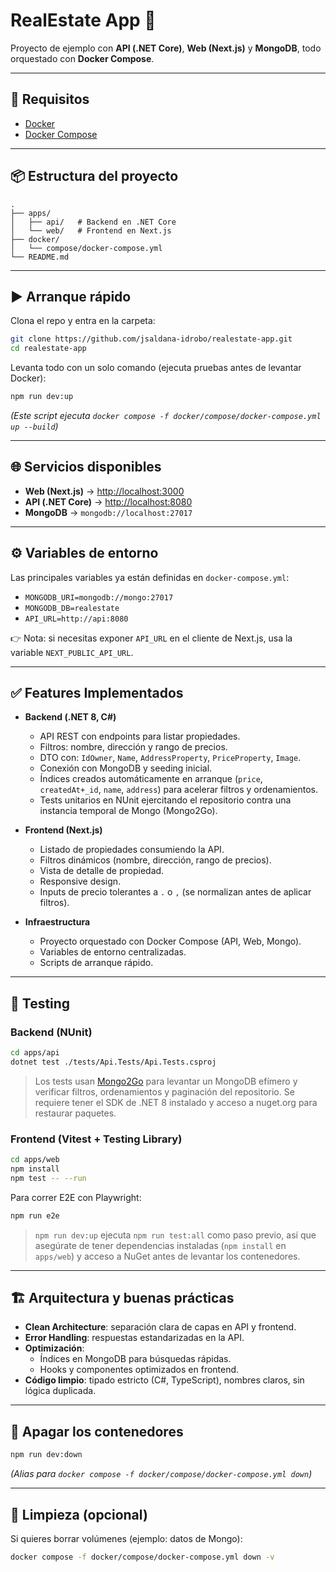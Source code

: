 # RealEstate App 🏡

Proyecto de ejemplo con **API (.NET Core)**, **Web (Next.js)** y **MongoDB**, todo orquestado con **Docker Compose**.

---

## 🚀 Requisitos

- [Docker](https://docs.docker.com/get-docker/)
- [Docker Compose](https://docs.docker.com/compose/)

---

## 📦 Estructura del proyecto

```
.
├── apps/
│   ├── api/   # Backend en .NET Core
│   └── web/   # Frontend en Next.js
├── docker/
│   └── compose/docker-compose.yml
└── README.md
```

---

## ▶️ Arranque rápido

Clona el repo y entra en la carpeta:

```bash
git clone https://github.com/jsaldana-idrobo/realestate-app.git
cd realestate-app
```

Levanta todo con un solo comando (ejecuta pruebas antes de levantar Docker):

```bash
npm run dev:up
```

_(Este script ejecuta `docker compose -f docker/compose/docker-compose.yml up --build`)_

---

## 🌐 Servicios disponibles

- **Web (Next.js)** → [http://localhost:3000](http://localhost:3000)
- **API (.NET Core)** → [http://localhost:8080](http://localhost:8080)
- **MongoDB** → `mongodb://localhost:27017`

---

## ⚙️ Variables de entorno

Las principales variables ya están definidas en `docker-compose.yml`:

- `MONGODB_URI=mongodb://mongo:27017`
- `MONGODB_DB=realestate`
- `API_URL=http://api:8080`

👉 Nota: si necesitas exponer `API_URL` en el cliente de Next.js, usa la variable `NEXT_PUBLIC_API_URL`.

---

## ✅ Features Implementados

- **Backend (.NET 8, C#)**

  - API REST con endpoints para listar propiedades.
  - Filtros: nombre, dirección y rango de precios.
  - DTO con: `IdOwner`, `Name`, `AddressProperty`, `PriceProperty`, `Image`.
  - Conexión con MongoDB y seeding inicial.
  - Índices creados automáticamente en arranque (`price`, `createdAt+_id`, `name`, `address`) para acelerar filtros y ordenamientos.
  - Tests unitarios en NUnit ejercitando el repositorio contra una instancia temporal de Mongo (Mongo2Go).

- **Frontend (Next.js)**

  - Listado de propiedades consumiendo la API.
  - Filtros dinámicos (nombre, dirección, rango de precios).
  - Vista de detalle de propiedad.
  - Responsive design.
  - Inputs de precio tolerantes a `.` o `,` (se normalizan antes de aplicar filtros).

- **Infraestructura**
  - Proyecto orquestado con Docker Compose (API, Web, Mongo).
  - Variables de entorno centralizadas.
  - Scripts de arranque rápido.

---

## 🧪 Testing

### Backend (NUnit)

```bash
cd apps/api
dotnet test ./tests/Api.Tests/Api.Tests.csproj
```

> Los tests usan [Mongo2Go](https://github.com/Mongo2Go/Mongo2Go) para levantar un MongoDB efímero y verificar filtros, ordenamientos y paginación del repositorio. Se requiere tener el SDK de .NET 8 instalado y acceso a nuget.org para restaurar paquetes.

### Frontend (Vitest + Testing Library)

```bash
cd apps/web
npm install
npm test -- --run
```

Para correr E2E con Playwright:

```bash
npm run e2e
```

> `npm run dev:up` ejecuta `npm run test:all` como paso previo, así que asegúrate de tener dependencias instaladas (`npm install` en `apps/web`) y acceso a NuGet antes de levantar los contenedores.

---

## 🏗️ Arquitectura y buenas prácticas

- **Clean Architecture**: separación clara de capas en API y frontend.
- **Error Handling**: respuestas estandarizadas en la API.
- **Optimización**:
  - Índices en MongoDB para búsquedas rápidas.
  - Hooks y componentes optimizados en frontend.
- **Código limpio**: tipado estricto (C#, TypeScript), nombres claros, sin lógica duplicada.

---

## 🛑 Apagar los contenedores

```bash
npm run dev:down
```

_(Alias para `docker compose -f docker/compose/docker-compose.yml down`)_

---

## 🧹 Limpieza (opcional)

Si quieres borrar volúmenes (ejemplo: datos de Mongo):

```bash
docker compose -f docker/compose/docker-compose.yml down -v
```
